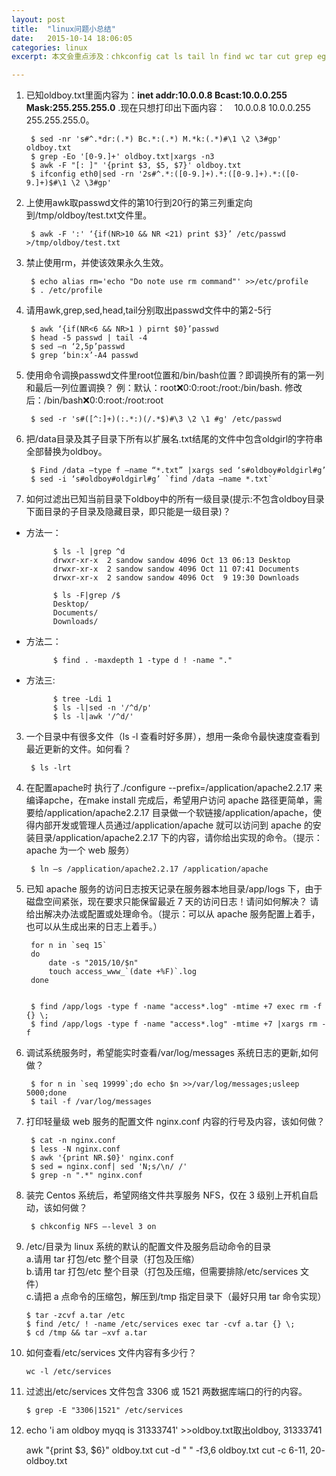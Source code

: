 ```yaml
---
layout: post
title:  "linux问题小总结"
date:   2015-10-14 18:06:05
categories: linux
excerpt: 本文会重点涉及：chkconfig cat ls tail ln find wc tar cut grep egrep 

---
```


1. 已知oldboy.txt里面内容为：**inet addr:10.0.0.8 Bcast:10.0.0.255 Mask:255.255.255.0** .现在只想打印出下面内容：　10.0.0.8 10.0.0.255 255.255.255.0。

		$ sed -nr 's#^.*dr:(.*) Bc.*:(.*) M.*k:(.*)#\1 \2 \3#gp' oldboy.txt
		$ grep -Eo '[0-9.]+' oldboy.txt|xargs -n3
		$ awk -F "[: ]" '{print $3, $5, $7}' oldboy.txt
		$ ifconfig eth0|sed -rn '2s#^.*:([0-9.]+).*:([0-9.]+).*:([0-9.]+)$#\1 \2 \3#gp'


2. 上使用awk取passwd文件的第10行到20行的第三列重定向到/tmp/oldboy/test.txt文件里。

		$ awk -F ':' ‘{if(NR>10 && NR <21) print $3}’ /etc/passwd >/tmp/oldboy/test.txt

3. 禁止使用rm，并使该效果永久生效。

		$ echo alias rm='echo "Do note use rm command"' >>/etc/profile
		$ . /etc/profile

4. 请用awk,grep,sed,head,tail分别取出passwd文件中的第2-5行

		$ awk ‘{if(NR<6 && NR>1 ) pirnt $0}’passwd
		$ head -5 passwd | tail -4
		$ sed –n ‘2,5p’passwd
		$ grep ‘bin:x’-A4 passwd

5. 使用命令调换passwd文件里root位置和/bin/bash位置？即调换所有的第一列和最后一列位置调换？
例：默认：root:x:0:0:root:/root:/bin/bash. 修改后：/bin/bash:x:0:0:root:/root:root  

		$ sed -r 's#([^:]+)(:.*:)(/.*$)#\3 \2 \1 #g' /etc/passwd

6. 把/data目录及其子目录下所有以扩展名.txt结尾的文件中包含oldgirl的字符串全部替换为oldboy。

		$ Find /data –type f –name “*.txt” |xargs sed ‘s#oldboy#oldgirl#g’
		$ sed -i ‘s#oldboy#oldgirl#g’ `find /data –name *.txt`



2. 如何过滤出已知当前目录下oldboy中的所有一级目录(提示:不包含oldboy目录下面目录的子目录及隐藏目录，即只能是一级目录)？  
* 方法一：

			$ ls -l |grep ^d
			drwxr-xr-x  2 sandow sandow 4096 Oct 13 06:13 Desktop
			drwxr-xr-x  2 sandow sandow 4096 Oct 11 07:41 Documents
			drwxr-xr-x  2 sandow sandow 4096 Oct  9 19:30 Downloads
			
			$ ls -F|grep /$
			Desktop/
			Documents/
			Downloads/			
* 方法二：

			$ find . -maxdepth 1 -type d ! -name "."
* 方法三:
	
			$ tree -Ldi 1
			$ ls -l|sed -n '/^d/p'
			$ ls -l|awk '/^d/'
	

3. 一个目录中有很多文件（ls -l 查看时好多屏），想用一条命令最快速度查看到最近更新的文件。如何看？  

		$ ls -lrt

4. 在配置apache时 执行了./configure --prefix=/application/apache2.2.17 来编译apche，在make 
install 完成后，希望用户访问 apache 路径更简单，需要给/application/apache2.2.17 目录做一个软链接/application/apache，使得内部开发或管理人员通过/application/apache 就可以访问到 apache 的安装目录/application/apache2.2.17 下的内容，请你给出实现的命令。（提示：apache 为一个 web 服务） 

		$ ln –s /application/apache2.2.17 /application/apache
 
5. 已知 apache 服务的访问日志按天记录在服务器本地目录/app/logs 下，由于磁盘空间紧张，现在要求只能保留最近 7 天的访问日志！请问如何解决？ 请给出解决办法或配置或处理命令。（提示：可以从 apache 服务配置上着手，也可以从生成出来的日志上着手。）
		
		for n in `seq 15`
		do
			date -s "2015/10/$n"
			touch access_www_`(date +%F)`.log
		done
		

		$ find /app/logs -type f -name "access*.log" -mtime +7 exec rm -f {} \;
		$ find /app/logs -type f -name "access*.log" -mtime +7 |xargs rm -f

6. 调试系统服务时，希望能实时查看/var/log/messages 系统日志的更新,如何做？  

		$ for n in `seq 19999`;do echo $n >>/var/log/messages;usleep 5000;done
		$ tail -f /var/log/messages

7. 打印轻量级 web 服务的配置文件 nginx.conf 内容的行号及内容，该如何做？
	
		$ cat -n nginx.conf
		$ less -N nginx.conf
		$ awk '{print NR.$0}' nginx.conf
		$ sed = nginx.conf| sed 'N;s/\n/ /'
		$ grep -n ".*" nginx.conf

8. 装完 Centos 系统后，希望网络文件共享服务 NFS，仅在 3 级别上开机自启动，该如何做？

		$ chkconfig NFS –-level 3 on

12. /etc/目录为 linux 系统的默认的配置文件及服务启动命令的目录   
  a.请用 tar 打包/etc 整个目录（打包及压缩）   
  b.请用 tar 打包/etc 整个目录（打包及压缩，但需要排除/etc/services 文件）   
  c.请把 a 点命令的压缩包，解压到/tmp 指定目录下（最好只用 tar 命令实现）  
 
		$ tar -zcvf a.tar /etc
		$ find /etc/ ! -name /etc/services exec tar -cvf a.tar {} \;
		$ cd /tmp && tar –xvf a.tar 


14. 如何查看/etc/services 文件内容有多少行？

		wc -l /etc/services

15. 过滤出/etc/services 文件包含 3306 或 1521 两数据库端口的行的内容。
 
		$ grep -E "3306|1521" /etc/services

16. echo 'i am oldboy myqq is 31333741' >>oldboy.txt取出oldboy, 31333741

	awk "{print $3, $6}" oldboy.txt
	cut -d " " -f3,6 oldboy.txt
	cut -c 6-11, 20- oldboy.txt







